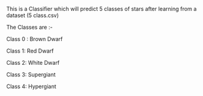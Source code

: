 This is a Classifier which will predict 5 classes of stars after learning from
a dataset (5 class.csv)

The Classes are :-

Class 0 : Brown Dwarf

Class 1:  Red Dwarf

Class 2:  White Dwarf

Class 3:  Supergiant

Class 4:  Hypergiant
